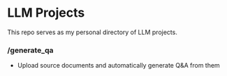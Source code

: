 # LLM Projects

This repo serves as my personal directory of LLM projects.

### /generate_qa
- Upload source documents and automatically generate Q&A from them
